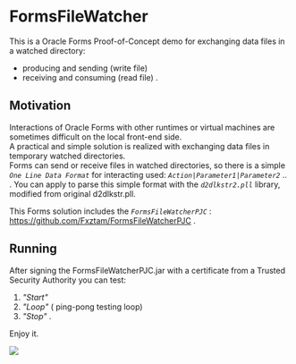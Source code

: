 # FormsFileWatcher
This is a Oracle Forms Proof-of-Concept demo for exchanging data files in a watched directory:
- producing and sending (write file)
- receiving and consuming (read file) .

## Motivation

Interactions of Oracle Forms with other runtimes or virtual machines are sometimes difficult on the local front-end side. <br/>A practical and simple solution is realized with exchanging data files in temporary watched directories. <br/>  Forms can send or receive files in watched directories, so there is a simple *`One Line Data Format`* for interacting used: *`Action|Parameter1|Parameter2`* .. .
  You can apply to parse this simple format with the *`d2dlkstr2.pll`* library, modified from original d2dlkstr.pll.

This Forms solution includes the *`FormsFileWatcherPJC`* : https://github.com/Fxztam/FormsFileWatcherPJC .

## Running

After signing the FormsFileWatcherPJC.jar with a certificate from a Trusted Security Authority
you can test:

  1. *"Start"*
  2. *"Loop"*  ( ping-pong testing loop)
  3. *"Stop"* .

Enjoy it.

<img src="http://www.fmatz.com/WATCH-Final.gif">

 
